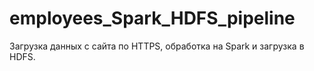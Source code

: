 # employees_Spark_HDFS_pipeline
Загрузка данных с сайта по HTTPS, обработка на Spark и загрузка в HDFS.
